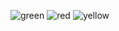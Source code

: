 ![green](https://user-images.githubusercontent.com/99935042/173225885-2967bf01-f307-4a89-a62d-4ef0e1997e5e.jpg)
![red](https://user-images.githubusercontent.com/99935042/173225888-d26560ee-9669-42de-a255-75ebca739802.jpg)
![yellow](https://user-images.githubusercontent.com/99935042/173225892-23c72586-2b73-4a36-88dd-2aacadf65fff.jpg)
